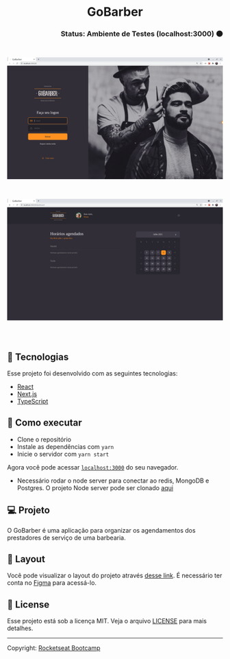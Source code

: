 # <div align="center"> GoBarber </div>
### <div align="right">Status: Ambiente de Testes (localhost:3000) 🟠 </div>

<h1 align="center">
  <img alt="home" title="home" src=".github/homepage.png" />
</h1>
<h1 align="center">
  <img alt="dashboard" title="dashboard" src=".github/dashboard.png" />
</h1>

<br>

## 🧪 Tecnologias

Esse projeto foi desenvolvido com as seguintes tecnologias:

- [React](https://reactjs.org)
- [Next.js](https://nextjs.org/)
- [TypeScript](https://www.typescriptlang.org/)

## 🚀 Como executar

- Clone o repositório
- Instale as dependências com `yarn`
- Inicie o servidor com `yarn start`

Agora você pode acessar [`localhost:3000`](http://localhost:3000) do seu navegador.

* Necessário rodar o node server para conectar ao redis, MongoDB e Postgres.
O projeto Node server pode ser clonado [aqui](https://github.com/renanvzd/goBarber)

## 💻 Projeto

O GoBarber é uma aplicação para organizar os agendamentos dos prestadores de serviço de uma barbearia.

## 🔖 Layout

Você pode visualizar o layout do projeto através [desse link](https://www.figma.com/file/YtcM9ICvZHaPrXbF0L7ggJ/GoBarber-(Copy)?node-id=34%3A1180).
É necessário ter conta no [Figma](http://figma.com/) para acessá-lo.

## 📝 License

Esse projeto está sob a licença MIT. Veja o arquivo [LICENSE](LICENSE.md) para mais detalhes.

---

Copyright: [Rocketseat Bootcamp](https://github.com/rocketseat-education/bootcamp-gostack-apps/tree/master/06-gobarber-web)
